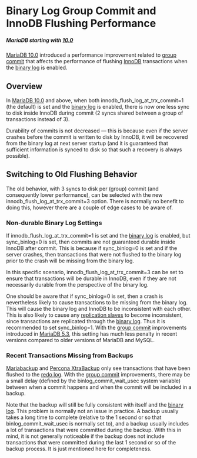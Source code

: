 # Binary Log Group Commit and InnoDB Flushing Performance

##### MariaDB starting with [10.0](/kb/en/what-is-mariadb-100/)

[MariaDB 10.0](/kb/en/what-is-mariadb-100/) introduced a performance improvement related to [group commit](/mariadb-administration/server-monitoring-logs/binary-log/group-commit-for-the-binary-log/) that affects the performance of flushing [InnoDB](/kb/en/xtradb-and-innodb/) transactions when the [binary log](/mariadb-administration/server-monitoring-logs/binary-log/) is enabled.

## Overview

In [MariaDB 10.0](/kb/en/what-is-mariadb-100/) and above, when both <a undefined>innodb_flush_log_at_trx_commit=1</a> (the default) is set and the [binary log](/mariadb-administration/server-monitoring-logs/binary-log/) is enabled, there is now one less sync to disk inside InnoDB during commit (2 syncs shared between a group of transactions instead of 3).

Durability of commits is not decreased <span>—</span> this is because even if the server crashes before the commit is written to disk by InnoDB, it will be recovered from the binary log at next server startup (and it is guaranteed that sufficient information is synced to disk so that such a recovery is always possible).

## Switching to Old Flushing Behavior

The old behavior, with 3 syncs to disk per (group) commit (and consequently lower performance), can be selected with the new <a undefined>innodb_flush_log_at_trx_commit=3</a> option. There is normally no
benefit to doing this, however there are a couple of edge cases to be aware of.

### Non-durable Binary Log Settings

If <a undefined>innodb_flush_log_at_trx_commit=1</a> is set and the [binary log](/mariadb-administration/server-monitoring-logs/binary-log/) is enabled, but <a undefined>sync_binlog=0</a> is set, then commits are not guaranteed durable inside InnoDB after commit. This is because if <a undefined>sync_binlog=0</a> is set and if the server crashes, then transactions that were not flushed to the binary log prior to the crash will be missing from the binary log.

In this specific scenario, <a undefined>innodb_flush_log_at_trx_commit=3</a> can be set to ensure that transactions will be durable in InnoDB, even if they are not necessarily durable from the perspective of the binary log.

One should be aware that if <a undefined>sync_binlog=0</a> is set, then a crash is nevertheless likely to cause transactions to be missing from the binary log. This will cause the binary log and InnoDB to be inconsistent with each other. This is also likely to cause any [replication slaves](/kb/en/high-availability-performance-tuning-mariadb-replication/) to become inconsistent, since transactions are replicated through the [binary log](/mariadb-administration/server-monitoring-logs/binary-log/). Thus it is recommended to set <a undefined>sync_binlog=1</a>. With the [group commit](/mariadb-administration/server-monitoring-logs/binary-log/group-commit-for-the-binary-log/) improvements introduced in [MariaDB 5.3](/kb/en/what-is-mariadb-53/), this setting has much less penalty in recent versions compared to older versions of MariaDB and MySQL.

### Recent Transactions Missing from Backups

[Mariabackup](/mariadb-administration/backing-up-and-restoring-databases/mariabackup/) and [Percona XtraBackup](/kb/en/backup-restore-and-import-xtrabackup/) only see transactions that have been flushed to the [redo log](/kb/en/xtradbinnodb-redo-log/). With the [group commit](/mariadb-administration/server-monitoring-logs/binary-log/group-commit-for-the-binary-log/) improvements, there may be a small delay (defined by the <a undefined>binlog_commit_wait_usec</a> system variable) between when a commit happens and when the commit will be included in a backup.

Note that the backup will still be fully consistent with itself and the [binary log](/mariadb-administration/server-monitoring-logs/binary-log/). This problem is normally not an issue in practice. A backup usually takes a long time to complete (relative to the 1 second or so that <a undefined>binlog_commit_wait_usec</a> is normally set to), and a backup usually includes a lot of transactions that were committed during the backup. With this in mind, it is not generally noticeable if the backup does not include transactions that were committed during the last 1 second or so of the backup process. It is just mentioned here for completeness.